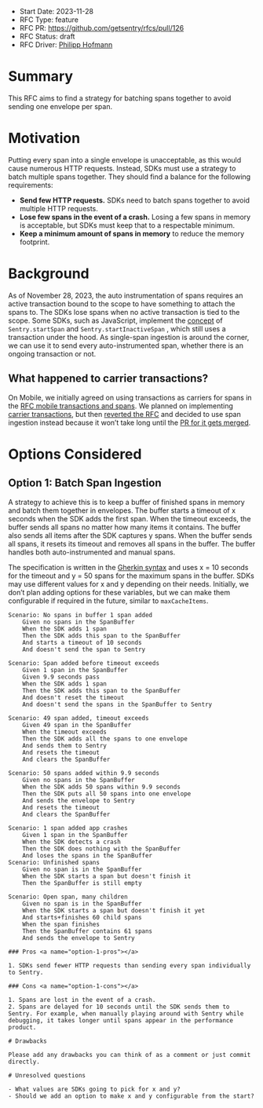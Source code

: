 - Start Date: 2023-11-28
- RFC Type: feature
- RFC PR: https://github.com/getsentry/rfcs/pull/126
- RFC Status: draft
- RFC Driver: [Philipp Hofmann](https://github.com/philipphofmann)

# Summary

This RFC aims to find a strategy for batching spans together to avoid sending one envelope per span.

# Motivation

Putting every span into a single envelope is unacceptable, as this would cause numerous HTTP requests. Instead, SDKs must use a strategy to batch multiple spans together. They should find a balance for the following requirements:

- **Send few HTTP requests.** SDKs need to batch spans together to avoid multiple HTTP requests.
- **Lose few spans in the event of a crash.** Losing a few spans in memory is acceptable, but SDKs must keep that to a respectable minimum.
- **Keep a minimum amount of spans in memory** to reduce the memory footprint.

# Background

As of November 28, 2023, the auto instrumentation of spans requires an active transaction bound to the scope to have something to attach the spans to. The SDKs lose spans when no active transaction is tied to the scope. Some SDKs, such as JavaScript, implement the [concept](https://github.com/getsentry/rfcs/blob/760467b85dbf86bd8b2b88d2a81f1a258dc07a1d/text/0101-revamping-the-sdk-performance-api.md) of `Sentry.startSpan` and `Sentry.startInactiveSpan` , which still uses a transaction under the hood. As single-span ingestion is around the corner, we can use it to send every auto-instrumented span, whether there is an ongoing transaction or not.

## What happened to carrier transactions?

On Mobile, we initially agreed on using transactions as carriers for spans in the [RFC mobile transactions and spans](https://github.com/getsentry/rfcs/blob/760467b85dbf86bd8b2b88d2a81f1a258dc07a1d/text/0118-mobile-transactions-and-spans.md).
We planned on implementing [carrier transactions](https://github.com/getsentry/team-mobile/issues/157), but then [reverted the RFC](https://github.com/getsentry/rfcs/pull/125) and decided to use span ingestion instead because it won’t take long until the [PR for it gets merged](https://github.com/getsentry/relay/pull/2620).

# Options Considered

## Option 1: Batch Span Ingestion <a name="option-1"></a>

A strategy to achieve this is to keep a buffer of finished spans in memory and batch them together in envelopes. The buffer starts a timeout of x seconds when the SDK adds the first span. When the timeout exceeds, the buffer sends all spans no matter how many items it contains. The buffer also sends all items after the SDK captures y spans. When the buffer sends all spans, it resets its timeout and removes all spans in the buffer. The buffer handles both auto-instrumented and manual spans.

The specification is written in the [Gherkin syntax](https://cucumber.io/docs/gherkin/reference/) and uses x = 10 seconds for the timeout and y = 50 spans for the maximum spans in the buffer. SDKs may use different values for x and y depending on their needs. Initially, we don’t plan adding options for these variables, but we can make them configurable if required in the future, similar to `maxCacheItems`.

```Gherkin
Scenario: No spans in buffer 1 span added
    Given no spans in the SpanBuffer
    When the SDK adds 1 span
    Then the SDK adds this span to the SpanBuffer
    And starts a timeout of 10 seconds
    And doesn't send the span to Sentry

Scenario: Span added before timeout exceeds
    Given 1 span in the SpanBuffer
    Given 9.9 seconds pass
    When the SDK adds 1 span
    Then the SDK adds this span to the SpanBuffer
    And doesn't reset the timeout
    And doesn't send the spans in the SpanBuffer to Sentry

Scenario: 49 span added, timeout exceeds
    Given 49 span in the SpanBuffer
    When the timeout exceeds
    Then the SDK adds all the spans to one envelope
    And sends them to Sentry
    And resets the timeout
    And clears the SpanBuffer

Scenario: 50 spans added within 9.9 seconds
    Given no spans in the SpanBuffer
    When the SDK adds 50 spans within 9.9 seconds
    Then the SDK puts all 50 spans into one envelope
    And sends the envelope to Sentry
    And resets the timeout
    And clears the SpanBuffer

Scenario: 1 span added app crashes
    Given 1 span in the SpanBuffer
    When the SDK detects a crash
    Then the SDK does nothing with the SpanBuffer
    And loses the spans in the SpanBuffer
Scenario: Unfinished spans
    Given no span is in the SpanBuffer
    When the SDK starts a span but doesn't finish it
    Then the SpanBuffer is still empty
    
Scenario: Open span, many children
    Given no span is in the SpanBuffer
    When the SDK starts a span but doesn't finish it yet
    And starts+finishes 60 child spans
    When the span finishes
    Then the SpanBuffer contains 61 spans
    And sends the envelope to Sentry

### Pros <a name="option-1-pros"></a>

1. SDKs send fewer HTTP requests than sending every span individually to Sentry.

### Cons <a name="option-1-cons"></a>

1. Spans are lost in the event of a crash.
2. Spans are delayed for 10 seconds until the SDK sends them to Sentry. For example, when manually playing around with Sentry while debugging, it takes longer until spans appear in the performance product.

# Drawbacks

Please add any drawbacks you can think of as a comment or just commit directly.

# Unresolved questions

- What values are SDKs going to pick for x and y?
- Should we add an option to make x and y configurable from the start?
